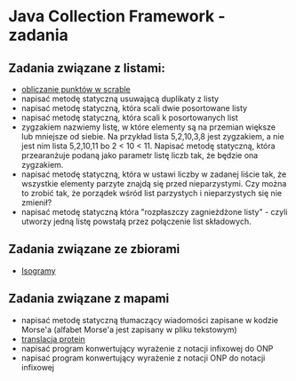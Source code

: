 # Java Collection Framework - zadania

## Zadania związane z listami:
- [obliczanie punktów w scrable](http://exercism.io/exercises/java/scrabble-score/readme)
- napisać metodę statyczną usuwającą duplikaty z listy
- napisać metodę statyczną, która scali dwie posortowane listy
- napisać metodę statyczną, która scali k posortowanych list
- zygzakiem nazwiemy listę, w które elementy są na przemian większe lub mniejsze od siebie. Na przykład lista 5,2,10,3,8 jest zygzakiem, a nie jest nim lista 5,2,10,11 bo 2 < 10 < 11. Napisać metodę statyczną, która przearanżuje podaną jako parametr listę liczb tak, że będzie ona zygzakiem.
- napisać metodę statyczną, która w ustawi liczby w zadanej liście tak, że wszystkie elementy parzyte znajdą się przed nieparzystymi. Czy można to zrobić tak, że porządek wśród list parzystych i nieparzystych się nie zmienił?
- napisać metodę statyczną która "rozpłaszczy zagnieżdżone listy" - czyli utworzy jedną listę powstałą przez połączenie list składowych.

## Zadania związane ze zbiorami
- [Isogramy](http://exercism.io/exercises/java/isogram/readme)

## Zadania związane z mapami
- napisać metodę statyczną tłumaczący wiadomości zapisane w kodzie Morse'a (alfabet Morse'a jest zapisany w pliku tekstowym)
- [translacja protein](http://exercism.io/exercises/java/protein-translation/readme)
- napisać program konwertujący wyrażenie z notacji infixowej do ONP
- napisać program konwertujący wyrażenie z notacji ONP do notacji infixowej



